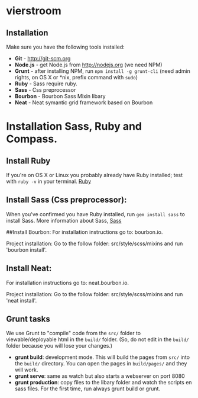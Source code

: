 vierstroom
=================

Installation
------------

Make sure you have the following tools installed:

- **Git** - http://git-scm.org
- **Node.js** - get Node.js from http://nodejs.org (we need NPM)
- **Grunt** - after installing NPM, run `npm install -g grunt-cli` (need admin
  rights, on OS X or *nix, prefix command with `sudo`)
- **Ruby** - Sass require ruby. 
- **Sass** - Css preprocessor
- **Bourbon** - Bourbon Sass Mixin libary
- **Neat** - Neat symantic grid framework based on Bourbon

# Installation Sass, Ruby and Compass. 

## Install Ruby
If you're on OS X or Linux you probably already have Ruby installed; test with `ruby -v` in your terminal. 
[Ruby](http://www.ruby-lang.org/en/downloads/)

## Install Sass (Css preprocessor):
When you've confirmed you have Ruby installed, run `gem install sass` to install Sass. More information about Sass, 
[Sass](http://sass-lang.com/download.html) 

##Install Bourbon:
For installation instructions go to: bourbon.io. 

Project installation:
Go to the follow folder: src/style/scss/mixins and run 'bourbon install'. 

## Install Neat:
For installation instructions go to: neat.bourbon.io. 

Project installation:
Go to the follow folder: src/style/scss/mixins and run 'neat install'. 

Grunt tasks
-----------

We use Grunt to "compile" code from the `src/` folder to viewable/deployable
html in the `build/` folder.  (So, do not edit in the `build/` folder because
you will lose your changes.)

- **grunt build**: development mode.  This will build the pages from
  `src/` into the `build/` directory.  You can open the pages in `build/pages/`
  and they will work.
- **grunt serve**: same as watch but also starts a webserver on port 8080
- **grunt production**: copy files to the libary folder and watch the scripts en sass files. For the first time, run always grunt build or grunt. 


